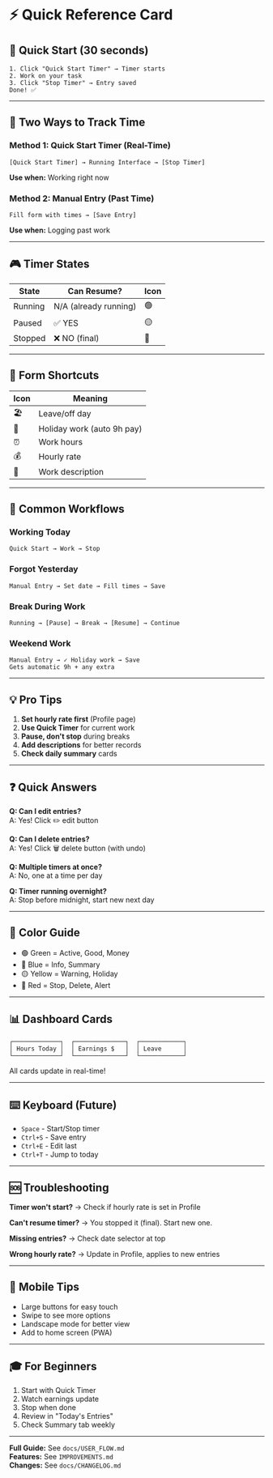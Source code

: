 # ⚡ Quick Reference Card

## 🚀 Quick Start (30 seconds)

```
1. Click "Quick Start Timer" → Timer starts
2. Work on your task
3. Click "Stop Timer" → Entry saved
Done! ✅
```

---

## 🎯 Two Ways to Track Time

### Method 1: Quick Start Timer (Real-Time)
```
[Quick Start Timer] → Running Interface → [Stop Timer]
```
**Use when:** Working right now

### Method 2: Manual Entry (Past Time)
```
Fill form with times → [Save Entry]
```
**Use when:** Logging past work

---

## 🎮 Timer States

| State | Can Resume? | Icon |
|-------|-------------|------|
| Running | N/A (already running) | 🟢 |
| Paused | ✅ YES | 🟡 |
| Stopped | ❌ NO (final) | 🔴 |

---

## 📝 Form Shortcuts

| Icon | Meaning |
|------|---------|
| 🏖️ | Leave/off day |
| 🎉 | Holiday work (auto 9h pay) |
| ⏰ | Work hours |
| 💰 | Hourly rate |
| 📝 | Work description |

---

## 🔄 Common Workflows

### Working Today
```
Quick Start → Work → Stop
```

### Forgot Yesterday
```
Manual Entry → Set date → Fill times → Save
```

### Break During Work
```
Running → [Pause] → Break → [Resume] → Continue
```

### Weekend Work
```
Manual Entry → ✓ Holiday work → Save
Gets automatic 9h + any extra
```

---

## 💡 Pro Tips

1. **Set hourly rate first** (Profile page)
2. **Use Quick Timer** for current work
3. **Pause, don't stop** during breaks
4. **Add descriptions** for better records
5. **Check daily summary** cards

---

## ❓ Quick Answers

**Q: Can I edit entries?**  
A: Yes! Click ✏️ edit button

**Q: Can I delete entries?**  
A: Yes! Click 🗑️ delete button (with undo)

**Q: Multiple timers at once?**  
A: No, one at a time per day

**Q: Timer running overnight?**  
A: Stop before midnight, start new next day

---

## 🎨 Color Guide

- 🟢 Green = Active, Good, Money
- 🔵 Blue = Info, Summary
- 🟡 Yellow = Warning, Holiday
- 🔴 Red = Stop, Delete, Alert

---

## 📊 Dashboard Cards

```
┌─────────────┐  ┌──────────────┐  ┌────────────┐
│ Hours Today │  │ Earnings $   │  │ Leave      │
└─────────────┘  └──────────────┘  └────────────┘
```

All cards update in real-time!

---

## ⌨️ Keyboard (Future)

- `Space` - Start/Stop timer
- `Ctrl+S` - Save entry
- `Ctrl+E` - Edit last
- `Ctrl+T` - Jump to today

---

## 🆘 Troubleshooting

**Timer won't start?**
→ Check if hourly rate is set in Profile

**Can't resume timer?**
→ You stopped it (final). Start new one.

**Missing entries?**
→ Check date selector at top

**Wrong hourly rate?**
→ Update in Profile, applies to new entries

---

## 📱 Mobile Tips

- Large buttons for easy touch
- Swipe to see more options
- Landscape mode for better view
- Add to home screen (PWA)

---

## 🎓 For Beginners

1. Start with Quick Timer
2. Watch earnings update
3. Stop when done
4. Review in "Today's Entries"
5. Check Summary tab weekly

---

**Full Guide:** See `docs/USER_FLOW.md`  
**Features:** See `IMPROVEMENTS.md`  
**Changes:** See `docs/CHANGELOG.md`
